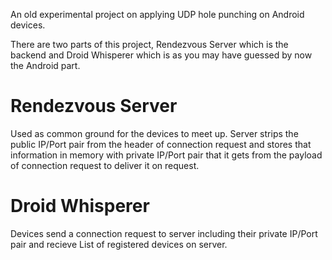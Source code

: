 An old experimental project on applying UDP hole punching on Android devices. 

There are two parts of this project, Rendezvous Server which is the backend and Droid Whisperer which is as you may have guessed by now the Android part.

Rendezvous Server
=================
Used as common ground for the devices to meet up. Server strips the public IP/Port pair from the header of connection request and stores that information in memory with private IP/Port pair that it gets from the payload of connection request to deliver it on request.

Droid Whisperer
===============
Devices send a connection request to server including their private IP/Port pair and recieve List of registered devices on server.


